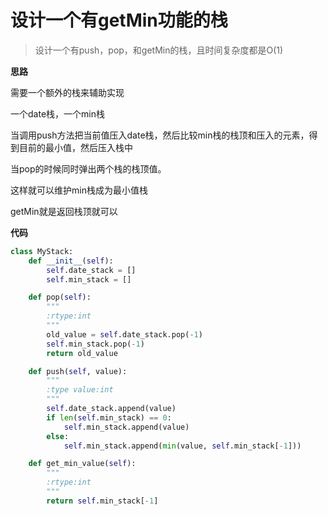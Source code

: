 # 设计一个有getMin功能的栈

> 设计一个有push，pop，和getMin的栈，且时间复杂度都是O\(1\)

**思路**

需要一个额外的栈来辅助实现

一个date栈，一个min栈

当调用push方法把当前值压入date栈，然后比较min栈的栈顶和压入的元素，得到目前的最小值，然后压入栈中

当pop的时候同时弹出两个栈的栈顶值。

这样就可以维护min栈成为最小值栈

getMin就是返回栈顶就可以

**代码**

```python
class MyStack:
    def __init__(self):
        self.date_stack = []
        self.min_stack = []

    def pop(self):
        """
        :rtype:int
        """
        old_value = self.date_stack.pop(-1)
        self.min_stack.pop(-1)
        return old_value

    def push(self, value):
        """
        :type value:int
        """
        self.date_stack.append(value)
        if len(self.min_stack) == 0:
            self.min_stack.append(value)
        else:
            self.min_stack.append(min(value, self.min_stack[-1]))

    def get_min_value(self):
        """
        :rtype:int
        """
        return self.min_stack[-1]
```

